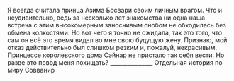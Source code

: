 <!--2025-05-10 13:08:36--><!--pdate:-->
Я всегда считала принца Азима Босвари своим личным врагом. Что и неудивительно, ведь за несколько лет знакомства ни одна наша встреча с этим высокомерным заносчивым снобом не обходилась без обмена колкостями. Но вот чего я точно не ожидала, так это того, что сам он всё это время видел во мне свою будущую жену.
    Признаю, мой отказ действительно был слишком резким и, пожалуй, некрасивым. Принцессе королевского дома Сэйнар не пристало так себя вести. Но разве это повод меня похищать?
    _______________
    Отдельная история по миру Совванир